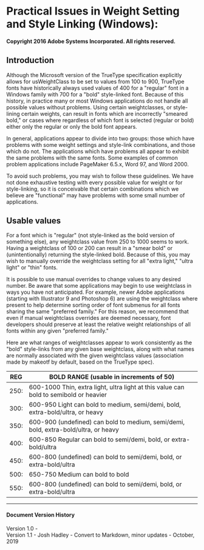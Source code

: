 # Practical Issues in Weight Setting and Style Linking (Windows):

#### Copyright 2016 Adobe Systems Incorporated. All rights reserved.

## Introduction
Although the Microsoft version of the TrueType specification explicitly allows for usWeightClass to be set to values from 100 to 900, TrueType fonts have historically always used values of 400 for a "regular" font in a Windows family with 700 for a "bold" style-linked font. Because of this history, in practice many or most Windows applications do not handle all possible values without problems. Using certain weightclasses, or style-lining certain weights, can result in fonts which are incorrectly "smeared bold," or cases where regardless of which font is selected (regular or bold) either only the regular or only the bold font appears.

In general, applications appear to divide into two groups: those which have problems with some weight settings and style-link combinations, and those which do not. The applications which have problems all appear to exhibit the same problems with the same fonts. Some examples of common problem applications include PageMaker 6.5.x, Word 97, and Word 2000.

To avoid such problems, you may wish to follow these guidelines. We have not done exhaustive testing with every possible value for weight or for style-linking, so it is conceivable that certain combinations which we believe are "functional" may have problems with some small number of applications.

## Usable values
For a font which is "regular" (not style-linked as the bold version of something else), any weightclass value from 250 to 1000 seems to work.
Having a weightclass of 100 or 200 can result in a "smear bold" or (unintentionally) returning the style-linked bold. Because of this, you may wish to manually override the weightclass setting for all "extra light," "ultra light" or "thin" fonts.

It is possible to use manual overrides to change values to any desired number. Be aware that some applications may begin to use weightclass in ways you have not anticipated. For example, newer Adobe applications (starting with Illustrator 9 and Photoshop 6) are using the weightclass where present to help determine sorting order of font submenus for all fonts sharing the same "preferred family." For this reason, we recommend that even if manual weightclass overrides are deemed necessary, font developers should preserve at least the relative weight relationships of all fonts within any given "preferred family."

Here are what ranges of weightclasses appear to work consistently as the "bold" style-links from any given base weightclass, along with what names are normally associated with the given weightclass values (association made by makeotf by default, based on the TrueType spec).

| REG  | BOLD RANGE (usable in increments of 50) |
|------|-----------------------------------------|
| 250: | 600-1000 Thin, extra light, ultra light at this value can bold to semibold or heavier |
| 300: | 600-950 Light can bold to medium, semi/demi, bold, extra-bold/ultra, or heavy |
| 350: | 600-900 (undefined) can bold to medium, semi/demi, bold, extra-bold/ultra, or heavy |
| 400: | 600-850 Regular can bold to semi/demi, bold, or extra-bold/ultra |
| 450: | 600-800 (undefined) can bold to semi/demi, bold, or extra-bold/ultra |
| 500: | 650-750 Medium can bold to bold |
| 550: | 600-800 (undefined) can bold to semi/demi, bold, or extra-bold/ultra |


---

#### Document Version History

Version 1.0 -  
Version 1.1 - Josh Hadley - Convert to Markdown, minor updates - October, 2019  
